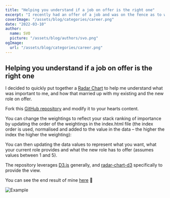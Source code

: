 ```yaml
---
title: "Helping you understand if a job on offer is the right one"
excerpt: "I recently had an offer of a job and was on the fence as to whether it was the right next opportunity for me. I decided to quickly put together a Radar Chart to help me understand what was important to me, and how that married up with my existing and the new role on offer."
coverImage: "/assets/blog/categories/career.png"
date: "2022-03-10"
author:
  name: SVO
  picture: "/assets/blog/authors/svo.png"
ogImage:
  url: "/assets/blog/categories/career.png"
---
```


## Helping you understand if a job on offer is the right one

I decided to quickly put together a [Radar Chart](https://en.wikipedia.org/wiki/Radar_chart) to help me understand what was important to me, and how that married up with my existing and the new role on offer.

Fork this [GitHub repository](https://github.com/svo/accept-new-job-guidance) and modify it to your hearts content.

You can change the weightings to reflect your stack ranking of importance by updating the order of the weightings in the index.html file (the index order is used, normalised and added to the value in the data – the higher the index the higher the weighting):

You can then updating the data values to represent what you want, what your current role provides and what the new role has to offer (assumes values between 1 and 5).

The repository leverages [D3.js](https://d3js.org/) generally, and [radar-chart-d3](https://github.com/tpreusse/radar-chart-d3/) specifically to provide the view.

You can see the end result of mine [here](https://raw.githack.com/svo/accept-new-job-guidance/main/index.html) 🙂

![Example](/assets/blog/job-on-offer-is-the-right-one/example.png "Example")
